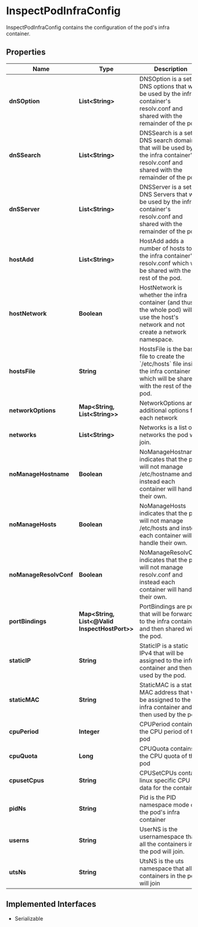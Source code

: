 

# InspectPodInfraConfig

InspectPodInfraConfig contains the configuration of the pod's infra container.

## Properties

| Name | Type | Description | Notes |
|------------ | ------------- | ------------- | -------------|
|**dnSOption** | **List&lt;String&gt;** | DNSOption is a set of DNS options that will be used by the infra container&#39;s resolv.conf and shared with the remainder of the pod. |  [optional] |
|**dnSSearch** | **List&lt;String&gt;** | DNSSearch is a set of DNS search domains that will be used by the infra container&#39;s resolv.conf and shared with the remainder of the pod. |  [optional] |
|**dnSServer** | **List&lt;String&gt;** | DNSServer is a set of DNS Servers that will be used by the infra container&#39;s resolv.conf and shared with the remainder of the pod. |  [optional] |
|**hostAdd** | **List&lt;String&gt;** | HostAdd adds a number of hosts to the infra container&#39;s resolv.conf which will be shared with the rest of the pod. |  [optional] |
|**hostNetwork** | **Boolean** | HostNetwork is whether the infra container (and thus the whole pod) will use the host&#39;s network and not create a network namespace. |  [optional] |
|**hostsFile** | **String** | HostsFile is the base file to create the &#x60;/etc/hosts&#x60; file inside the infra container which will be shared with the rest of the pod. |  [optional] |
|**networkOptions** | **Map&lt;String, List&lt;String&gt;&gt;** | NetworkOptions are additional options for each network |  [optional] |
|**networks** | **List&lt;String&gt;** | Networks is a list of networks the pod will join. |  [optional] |
|**noManageHostname** | **Boolean** | NoManageHostname indicates that the pod will not manage /etc/hostname and instead each container will handle their own. |  [optional] |
|**noManageHosts** | **Boolean** | NoManageHosts indicates that the pod will not manage /etc/hosts and instead each container will handle their own. |  [optional] |
|**noManageResolvConf** | **Boolean** | NoManageResolvConf indicates that the pod will not manage resolv.conf and instead each container will handle their own. |  [optional] |
|**portBindings** | **Map&lt;String, List&lt;@Valid InspectHostPort&gt;&gt;** | PortBindings are ports that will be forwarded to the infra container and then shared with the pod. |  [optional] |
|**staticIP** | **String** | StaticIP is a static IPv4 that will be assigned to the infra container and then used by the pod. |  [optional] |
|**staticMAC** | **String** | StaticMAC is a static MAC address that will be assigned to the infra container and then used by the pod. |  [optional] |
|**cpuPeriod** | **Integer** | CPUPeriod contains the CPU period of the pod |  [optional] |
|**cpuQuota** | **Long** | CPUQuota contains the CPU quota of the pod |  [optional] |
|**cpusetCpus** | **String** | CPUSetCPUs contains linux specific CPU data for the container |  [optional] |
|**pidNs** | **String** | Pid is the PID namespace mode of the pod&#39;s infra container |  [optional] |
|**userns** | **String** | UserNS is the usernamespace that all the containers in the pod will join. |  [optional] |
|**utsNs** | **String** | UtsNS is the uts namespace that all containers in the pod will join |  [optional] |


## Implemented Interfaces

* Serializable


